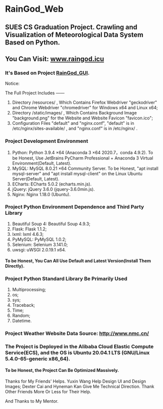 # RainGod_Web

## SUES CS Graduation Project. Crawling and Visualization of Meteorological Data System Based on Python. 

## You Can Visit: www.raingod.icu

### It's Based on Project [RainGod_GUI](https://github.com/gywgyw216216/RainGod_GUI). 

Notice:

The Full Project Includes ——

1. Directory /resources/ , Which Contains Firefox Webdriver "geckodriver" and Chrome Webdriver "chromedriver" for Windows x64 and Linux x64; 
2. Directory /static/images/ , Which Contains Background Image "background.png" for the Website and Website Favicon "favicon.ico"; 
3. Configuration Files "default" and "nginx.conf", "default" is in /etc/nginx/sites-available/ , and "nginx.conf" is in /etc/nginx/ .

### Project Development Environment

1. Python: Python 3.9.4 ×64 (Anaconda 3 ×64 2020.7，conda 4.9.2). To be Honest, Use JetBrains PyCharm Professional + Anaconda 3 Virtual Environment(Default, Latest). 
2. MySQL: MySQL 8.0.21 ×64 Community Server. To be Honest, "apt install mysql-server" and "apt install mysql-client" on the Linux Ubuntu Server(Default, Latest). 
3. ECharts: ECharts 5.0.2 (echarts.min.js). 
4. jQuery: jQuery 3.6.0 (jquery-3.6.0min.js). 
5. Nginx: Nginx 1.18.0 (Ubuntu). 

### Project Python Environment Dependence and Third Party Library
1. Beautiful Soup 4: Beautiful Soup 4.9.3; 
2. Flask: Flask 1.1.2; 
3. lxml: lxml 4.6.3; 
4. PyMySQL: PyMySQL 1.0.2; 
5. Selenium: Selenium 3.141.0; 
6. uwsgi: uWSGI 2.0.19.1 x64. 

#### To be Honest, You Can All Use Default and Latest Version(Install Them Directly). 

### Project Python Standard Library Be Primarily Used
1. Multiprocessing; 
2. os; 
3. sys; 
4. Traceback; 
5. Time; 
6. Random; 
7. Datetime. 

### Project Weather Website Data Source: http://www.nmc.cn/

### The Project is Deployed in the Alibaba Cloud Elastic Compute Service(ECS), and the OS is Ubuntu 20.04.1 LTS (GNU/Linux 5.4.0-65-generic x86_64). 

#### To be Honest, the Project Can Be Optimized Massively. 

Thanks for My Friends' Helps. 
Yuxin Wang Help Design UI and Design Images; 
Dexter Cai and Hyneman Kan Give Me Technical Direction. 
Thank Other Friends More Or Less for Their Help. 

And Thanks to My Mentor. 
